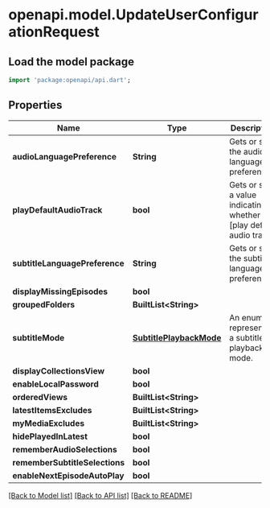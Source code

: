 # openapi.model.UpdateUserConfigurationRequest

## Load the model package
```dart
import 'package:openapi/api.dart';
```

## Properties
Name | Type | Description | Notes
------------ | ------------- | ------------- | -------------
**audioLanguagePreference** | **String** | Gets or sets the audio language preference. | [optional] 
**playDefaultAudioTrack** | **bool** | Gets or sets a value indicating whether [play default audio track]. | [optional] 
**subtitleLanguagePreference** | **String** | Gets or sets the subtitle language preference. | [optional] 
**displayMissingEpisodes** | **bool** |  | [optional] 
**groupedFolders** | **BuiltList&lt;String&gt;** |  | [optional] 
**subtitleMode** | [**SubtitlePlaybackMode**](SubtitlePlaybackMode.md) | An enum representing a subtitle playback mode. | [optional] 
**displayCollectionsView** | **bool** |  | [optional] 
**enableLocalPassword** | **bool** |  | [optional] 
**orderedViews** | **BuiltList&lt;String&gt;** |  | [optional] 
**latestItemsExcludes** | **BuiltList&lt;String&gt;** |  | [optional] 
**myMediaExcludes** | **BuiltList&lt;String&gt;** |  | [optional] 
**hidePlayedInLatest** | **bool** |  | [optional] 
**rememberAudioSelections** | **bool** |  | [optional] 
**rememberSubtitleSelections** | **bool** |  | [optional] 
**enableNextEpisodeAutoPlay** | **bool** |  | [optional] 

[[Back to Model list]](../README.md#documentation-for-models) [[Back to API list]](../README.md#documentation-for-api-endpoints) [[Back to README]](../README.md)


